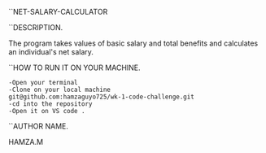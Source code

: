 ``NET-SALARY-CALCULATOR

``DESCRIPTION.

The program takes values of basic salary and total benefits and calculates an individual's net salary.


``HOW TO RUN IT ON YOUR MACHINE.

    -Open your terminal
    -Clone on your local machine
    git@github.com:hamzaguyo725/wk-1-code-challenge.git
    -cd into the repository
    -Open it on VS code .


``AUTHOR NAME.
  
   HAMZA.M
